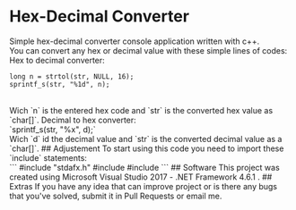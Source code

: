 # Hex-Decimal Converter
Simple hex-decimal converter console application written with c++. <br />
You can convert any hex or decimal value with these simple lines of codes: <br />
Hex to decimal converter: <br />
```
long n = strtol(str, NULL, 16);
sprintf_s(str, "%1d", n);
``` 
<br />
Wich `n` is the entered hex code and `str` is the converted hex value as `char[]`.
Decimal to hex converter: <br />
`sprintf_s(str, "%x", d);` <br />
Wich `d` id the decimal value and `str` is the converted decimal value as a `char[]`.
## Adjustement
To start using this code you need to import these `include` statements: <br />
```
#include "stdafx.h"
#include <iostream>
#include <conio.h> 
```
## Software
This project was created using Microsoft Visual Studio 2017 - .NET Framework 4.6.1 .
## Extras
If you have any idea that can improve project or is there any bugs that you've solved,
submit it in Pull Requests or email me. 
